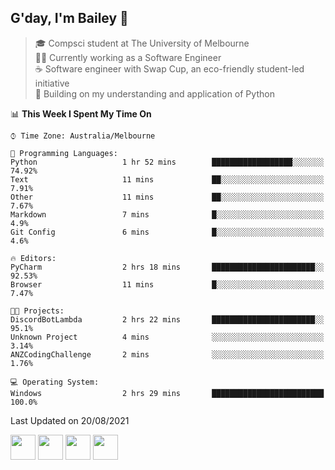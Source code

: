 ## G'day, I'm Bailey 👋

> 🎓 Compsci student at The University of Melbourne <br>
> 👨‍💻 Currently working as a Software Engineer<br>
> ☕️ Software engineer with Swap Cup, an eco-friendly student-led initiative <br>
> 🌱 Building on my understanding and application of Python

<!--START_SECTION:waka-->
📊 **This Week I Spent My Time On** 

```text
⌚︎ Time Zone: Australia/Melbourne

💬 Programming Languages: 
Python                   1 hr 52 mins        ██████████████████░░░░░░░   74.92% 
Text                     11 mins             ██░░░░░░░░░░░░░░░░░░░░░░░   7.91% 
Other                    11 mins             ██░░░░░░░░░░░░░░░░░░░░░░░   7.67% 
Markdown                 7 mins              █░░░░░░░░░░░░░░░░░░░░░░░░   4.9% 
Git Config               6 mins              █░░░░░░░░░░░░░░░░░░░░░░░░   4.6%

🔥 Editors: 
PyCharm                  2 hrs 18 mins       ███████████████████████░░   92.53% 
Browser                  11 mins             █░░░░░░░░░░░░░░░░░░░░░░░░   7.47%

🐱‍💻 Projects: 
DiscordBotLambda         2 hrs 22 mins       ███████████████████████░░   95.1% 
Unknown Project          4 mins              ░░░░░░░░░░░░░░░░░░░░░░░░░   3.14% 
ANZCodingChallenge       2 mins              ░░░░░░░░░░░░░░░░░░░░░░░░░   1.76%

💻 Operating System: 
Windows                  2 hrs 29 mins       █████████████████████████   100.0%

```


 Last Updated on 20/08/2021
<!--END_SECTION:waka-->

[<img height="40px" src="https://img.icons8.com/ios-filled/2x/linkedin.png">](https://linkedin.com/in/baileybutler1)
[<img height="40px" src="https://img.icons8.com/ios-filled/2x/github.png">](https://github.com/baely)
[<img height="40px" src="https://img.icons8.com/ios-filled/2x/salesforce.png">](https://trailblazer.me/id/baileybutler)
[<img height="40px" src="https://img.icons8.com/ios-filled/2x/instagram.png">](https://instagram.com/bae1y)
